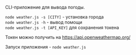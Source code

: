 ﻿CLI-приложение для вывода погоды.

```node weather.js -s [CITY]``` - установка города  
```node weather.js -h``` - вывод помощи  
```node weather.js -t [API_KEY]``` для сохранения токена  

Токен можно получить на https://api.openweathermap.org/

Запуск приложения - ```node weather.js```

